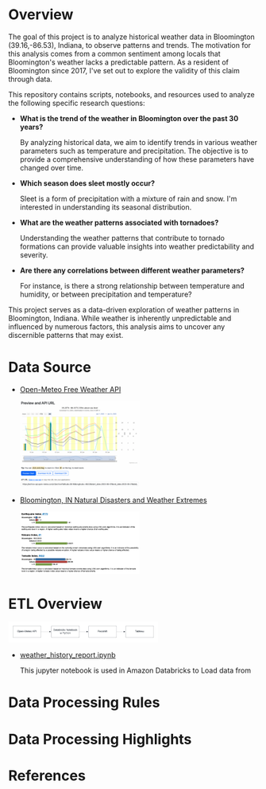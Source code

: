 # Overview
The goal of this project is to analyze historical weather data in Bloomington (39.16,-86.53), Indiana, to observe patterns and trends. The motivation for this analysis comes from a common sentiment among locals that Bloomington's weather lacks a predictable pattern. As a resident of Bloomington since 2017, I've set out to explore the validity of this claim through data.

This repository contains scripts, notebooks, and resources used to analyze the following specific research questions:

- <b> What is the trend of the weather in Bloomington over the past 30 years? </b>

  By analyzing historical data, we aim to identify trends in various weather parameters such as temperature and precipitation. The objective is to provide a comprehensive understanding of how these parameters have changed over time.

- <b> Which season does sleet mostly occur? </b>

  Sleet is a form of precipitation with a mixture of rain and snow. I'm interested in understanding its seasonal distribution.
  
- <b> What are the weather patterns associated with tornadoes? </b>

  Understanding the weather patterns that contribute to tornado formations can provide valuable insights into weather predictability and severity.

- <b> Are there any correlations between different weather parameters? </b>

  For instance, is there a strong relationship between temperature and humidity, or between precipitation and temperature?

This project serves as a data-driven exploration of weather patterns in Bloomington, Indiana. While weather is inherently unpredictable and influenced by numerous factors, this analysis aims to uncover any discernible patterns that may exist.


# Data Source
- [Open-Meteo Free Weather API](https://open-meteo.com)

  <img src="https://github.com/irenejiazhou/Data-Engineering-Projects/blob/main/Weather_Analysis_Project/Others/openmeteo_preview.png"  width="50%" height="50%">

- [Bloomington, IN Natural Disasters and Weather Extremes](http://www.usa.com/bloomington-in-natural-disasters-extremes.htm)

  <img src="https://github.com/irenejiazhou/Data-Engineering-Projects/blob/main/Weather_Analysis_Project/Others/bloomington_extreme_weather.png"  width="50%" height="50%">


# ETL Overview
<img src="https://github.com/irenejiazhou/Data-Engineering-Projects/blob/main/Weather_Analysis_Project/Others/etl_architecture.png"  width="60%" height="60%">

- [weather_history_report.ipynb](https://github.com/irenejiazhou/Data-Engineering-Projects-Public/blob/main/Weather_Analysis_Project/weather_history_report.ipynb)

  This jupyter notebook is used in Amazon Databricks to Load data from 



# Data Processing Rules



# Data Processing Highlights










# References

